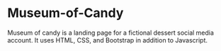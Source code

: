 # Museum-of-Candy

Museum of candy is a landing page for a fictional dessert social media account. It uses HTML, CSS, and Bootstrap in addition to Javascript.
